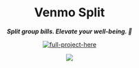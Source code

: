 <div align="center">

  <h1 align="center">
    Venmo Split  
    </h1>
    <p align="center"> 
        <i><b>Split group bills. Elevate your well-being. 💸</b></i>
        <br /> 
    </p>

[![full-project-here][website]][website-url]



  <p align="center"> <img src="https://res.cloudinary.com/dnz16usmk/image/upload/f_auto,q_auto/v1/ux-product/p8kwhhiwi4osn2sjoao4"/> </p>


   </div>


[website]: https://img.shields.io/badge/🔗Website-7f18ff?style=for-the-badge
[website-url]: https://vdutts7.github.io/venmo-split/
